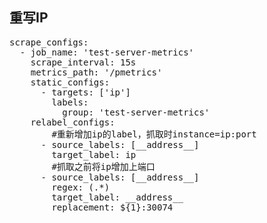 
## 重写IP
<pre>
scrape_configs:
  - job_name: 'test-server-metrics'
    scrape_interval: 15s
    metrics_path: '/pmetrics'
    static_configs:
      - targets: ['ip']
        labels:
          group: 'test-server-metrics'
    relabel_configs:
		#重新增加ip的label，抓取时instance=ip:port
      - source_labels: [__address__]
        target_label: ip
		#抓取之前将ip增加上端口
      - source_labels: [__address__]
        regex: (.*)
        target_label: __address__
        replacement: ${1}:30074
</pre>
